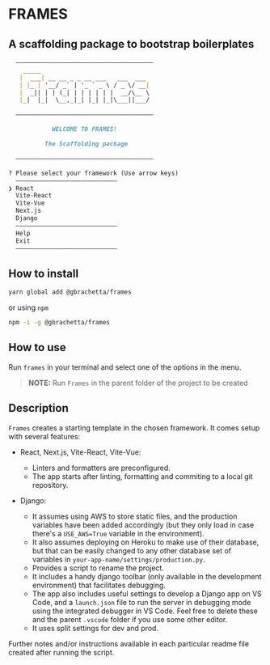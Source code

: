 # FRAMES

## A scaffolding package to bootstrap boilerplates

```markdown
  ——————————————————————————————————————
    _____
   |  ___| __ __ _ _ __ ___   ___  ___
   | |_ | '__/ _` | '_ ` _ \ / _ \/ __|
   |  _|| | | (_| | | | | | |  __/\__ \
   |_|  |_|  \__,_|_| |_| |_|\___||___/

  ——————————————————————————————————————

            WELCOME TO FRAMES!

          The Scaffolding package

  ——————————————————————————————————————

? Please select your framework (Use arrow keys)
  ————————————————————————————
❯ React
  Vite-React
  Vite-Vue
  Next.js
  Django
  ————————————————————————————
  Help
  Exit
  ————————————————————————————
```

## How to install

```bash
yarn global add @gbrachetta/frames
```

or using `npm`

```bash
npm -i -g @gbrachetta/frames
```

## How to use

Run `frames` in your terminal and select one of the options in the menu.

> **NOTE:** Run `Frames` in the parent folder of the project to be created

## Description

`Frames` creates a starting template in the chosen framework. It comes setup with several features:

- React, Next.js, Vite-React, Vite-Vue:

  - Linters and formatters are preconfigured.
  - The app starts after linting, formatting and commiting to a local git repository.

- Django:

  - It assumes using AWS to store static files, and the production variables have been added accordingly (but they only load in case there's a `USE_AWS=True` variable in the environment).
  - It also assumes deploying on Heroku to make use of their database, but that can be easily changed to any other database set of variables in `your-app-name/settings/production.py`.
  - Provides a script to rename the project.
  - It includes a handy django toolbar (only available in the development environment) that facilitates debugging.
  - The app also includes useful settings to develop a Django app on VS Code, and a `launch.json` file to run the server in debugging mode using the integrated debugger in VS Code. Feel free to delete these and the parent `.vscode` folder if you use some other editor.
  - It uses split settings for dev and prod.

Further notes and/or instructions available in each particular readme file created after running the script.
